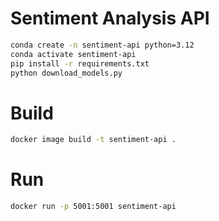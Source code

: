 # Sentiment Analysis API

```bash
conda create -n sentiment-api python=3.12
conda activate sentiment-api
pip install -r requirements.txt
python download_models.py
```

# Build
```bash
docker image build -t sentiment-api .
```

# Run

```bash
docker run -p 5001:5001 sentiment-api
```

